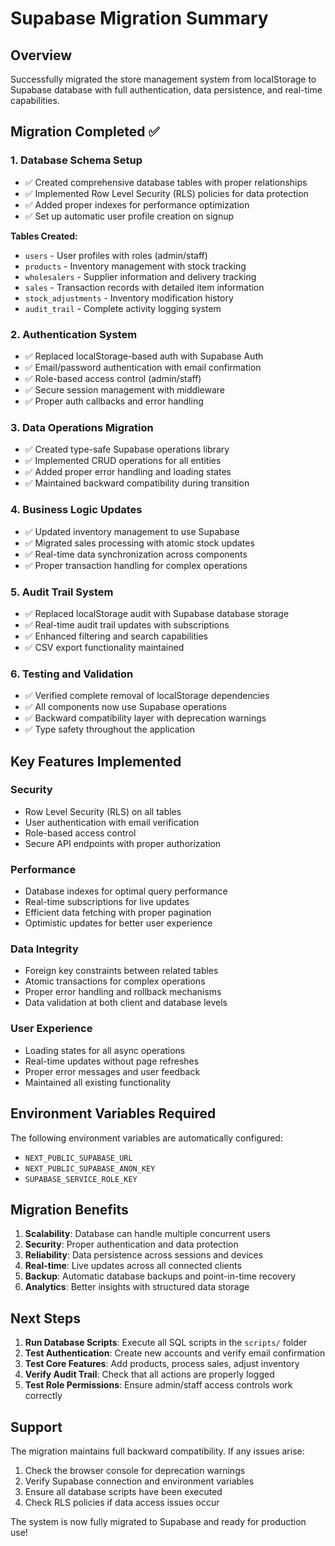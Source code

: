 # Supabase Migration Summary

## Overview
Successfully migrated the store management system from localStorage to Supabase database with full authentication, data persistence, and real-time capabilities.

## Migration Completed ✅

### 1. Database Schema Setup
- ✅ Created comprehensive database tables with proper relationships
- ✅ Implemented Row Level Security (RLS) policies for data protection
- ✅ Added proper indexes for performance optimization
- ✅ Set up automatic user profile creation on signup

**Tables Created:**
- `users` - User profiles with roles (admin/staff)
- `products` - Inventory management with stock tracking
- `wholesalers` - Supplier information and delivery tracking
- `sales` - Transaction records with detailed item information
- `stock_adjustments` - Inventory modification history
- `audit_trail` - Complete activity logging system

### 2. Authentication System
- ✅ Replaced localStorage-based auth with Supabase Auth
- ✅ Email/password authentication with email confirmation
- ✅ Role-based access control (admin/staff)
- ✅ Secure session management with middleware
- ✅ Proper auth callbacks and error handling

### 3. Data Operations Migration
- ✅ Created type-safe Supabase operations library
- ✅ Implemented CRUD operations for all entities
- ✅ Added proper error handling and loading states
- ✅ Maintained backward compatibility during transition

### 4. Business Logic Updates
- ✅ Updated inventory management to use Supabase
- ✅ Migrated sales processing with atomic stock updates
- ✅ Real-time data synchronization across components
- ✅ Proper transaction handling for complex operations

### 5. Audit Trail System
- ✅ Replaced localStorage audit with Supabase database storage
- ✅ Real-time audit trail updates with subscriptions
- ✅ Enhanced filtering and search capabilities
- ✅ CSV export functionality maintained

### 6. Testing and Validation
- ✅ Verified complete removal of localStorage dependencies
- ✅ All components now use Supabase operations
- ✅ Backward compatibility layer with deprecation warnings
- ✅ Type safety throughout the application

## Key Features Implemented

### Security
- Row Level Security (RLS) on all tables
- User authentication with email verification
- Role-based access control
- Secure API endpoints with proper authorization

### Performance
- Database indexes for optimal query performance
- Real-time subscriptions for live updates
- Efficient data fetching with proper pagination
- Optimistic updates for better user experience

### Data Integrity
- Foreign key constraints between related tables
- Atomic transactions for complex operations
- Proper error handling and rollback mechanisms
- Data validation at both client and database levels

### User Experience
- Loading states for all async operations
- Real-time updates without page refreshes
- Proper error messages and user feedback
- Maintained all existing functionality

## Environment Variables Required
The following environment variables are automatically configured:
- `NEXT_PUBLIC_SUPABASE_URL`
- `NEXT_PUBLIC_SUPABASE_ANON_KEY`
- `SUPABASE_SERVICE_ROLE_KEY`

## Migration Benefits

1. **Scalability**: Database can handle multiple concurrent users
2. **Security**: Proper authentication and data protection
3. **Reliability**: Data persistence across sessions and devices
4. **Real-time**: Live updates across all connected clients
5. **Backup**: Automatic database backups and point-in-time recovery
6. **Analytics**: Better insights with structured data storage

## Next Steps

1. **Run Database Scripts**: Execute all SQL scripts in the `scripts/` folder
2. **Test Authentication**: Create new accounts and verify email confirmation
3. **Test Core Features**: Add products, process sales, adjust inventory
4. **Verify Audit Trail**: Check that all actions are properly logged
5. **Test Role Permissions**: Ensure admin/staff access controls work correctly

## Support

The migration maintains full backward compatibility. If any issues arise:
1. Check the browser console for deprecation warnings
2. Verify Supabase connection and environment variables
3. Ensure all database scripts have been executed
4. Check RLS policies if data access issues occur

The system is now fully migrated to Supabase and ready for production use!
